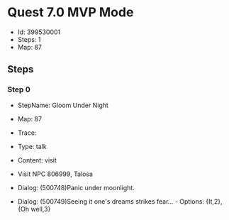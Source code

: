 # Quest 7.0 MVP Mode

- Id: 399530001
- Steps: 1
- Map: 87

## Steps

### Step 0
- StepName:  Gloom Under Night
- Map:  87
- Trace:  
- Type:  talk
- Content:  visit
- Visit NPC 806999, Talosa

- Dialog: (500748)Panic under moonlight.
- Dialog: (500749)Seeing it one's dreams strikes fear... - Options: {It,2},{Oh well,3}


